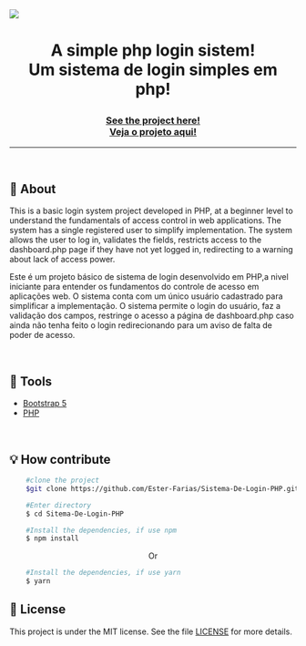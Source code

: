 <img src="Imgs/GIFLogin.gif">
<h1 align="center">
<p>A simple php login sistem!<br> 
Um sistema de login simples em php!</p>
</h1>
<h3 align="center"><a href="https://superfluous-workman.000webhostapp.com/">See the project here!<br>
Veja o projeto aqui!</a></h3>
<hr>

<br>

## 📸 About
This is a basic login system project developed in PHP, at a beginner level to understand the fundamentals of access control in web applications. The system has a single registered user to simplify implementation. The system allows the user to log in, validates the fields, restricts access to the dashboard.php page if they have not yet logged in, redirecting to a warning about lack of access power.

Este é um projeto básico de sistema de login desenvolvido em PHP,a nivel iniciante para entender os fundamentos do controle de acesso em aplicações web. O sistema conta com um único usuário cadastrado para simplificar a implementação. O sistema permite o login do usuário, faz a validação dos campos, restringe o acesso a página de dashboard.php caso ainda não tenha feito o login redirecionando para um aviso de falta de poder de acesso.

<br> 

## 🔧 Tools

- [Bootstrap 5](https://getbootstrap.com/docs/5.0/getting-started/introduction/)
- [PHP](https://www.php.net/)

<br>

## 💡 How contribute

```bash
    #clone the project
    $git clone https://github.com/Ester-Farias/Sistema-De-Login-PHP.git
```

```bash
    #Enter directory
    $ cd Sitema-De-Login-PHP
```

```bash
    #Install the dependencies, if use npm
    $ npm install
```
<p align="center">Or</p>

```bash
    #Install the dependencies, if use yarn
    $ yarn
```

## 📃 License
This project is under the MIT license. See the file [LICENSE](https://github.com/Ester-Farias/Portfolio-fotografo-rafael-silva/blob/master/LICENSE) for more details.
